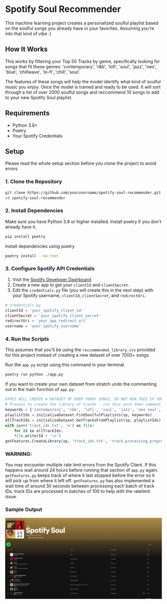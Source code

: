 # Spotify Soul Recommender

This machine learning project creates a personalized soulful playlist based on the soulful songs you already have in your favorites. Assuming you're into that kind of vibe :)

## How It Works

This works by filtering your Top 50 Tracks by genre, specifically looking for songs that fit these genres: 'contemporary', 'r&b', 'lofi', 'soul', 'jazz', 'neo', 'blue', 'chillwave', 'lo-fi', 'chill', 'soul'.

The features of these songs will help the model identify what kind of soulful music you enjoy. Once the model is trained and ready to be used. It will sort through a list of over 2000 soulful songs and reccommend 10 songs to add to your new Spotify Soul playlist. 


## Requirements
- Python 3.8+
- Poetry
- Your Spotify Credentials
  
## Setup
Please read the whole setup section before you clone the project to avoid errors

### 1. Clone the Repository

```bash
git clone https://github.com/yourusername/spotify-soul-recommender.git
cd spotify-soul-recommender
```

### 2. Install Dependencies

Make sure you have Python 3.8 or higher installed. Install poetry if you don't already have it. 

```bash
pip install poetry
```
Install dependencies using poetry
```bash
poetry install --no-root
```

### 3. Configure Spotify API Credentials

1. Visit the [Spotify Developer Dashboard](https://developer.spotify.com/dashboard/).
2. Create a new app to get your `clientId` and `clientSecret`.
3. Edit the `credentials.py` file (you will create this in the next step) with your Spotify username, `clientId`, `clientSecret`, and `redirectUri`.

```python
# credentials.py
clientId = 'your_spotify_client_id'
clientSecret = 'your_spotify_client_secret'
redirectUri = 'your_app_redirect_uri'
username = 'your_spotify_username'
```

### 4. Run the Scripts
This assumes that you'll be using the `reccommended_library.csv` provided for this project instead of creating a new dataset of over 7000+ songs 

Run the `app.py` script using this command in your terminal.
```bash
poetry run python ./app.py
```
If you want to create your own dataset from stratch undo the commenting out in the main function of `app.py`:
```python
#THIS WILL CREATE A DATASET OF OVER 7000+ SONGS, DO NOT RUN THIS IF YOU ARE USING THIS PROVIDED DATASET: reccomendations_library.csv
# Process to create the library of tracks - run this once then comment it out. 
keywords = {'contemporary', 'r&b', 'lofi', 'soul', 'jazz', 'neo soul', 'blues', 'chillwave', 'lo-fi', 'chill', 'soul'}
playlistIds = initialiseDataset.FindSoulfulPlaylists(sp, keywords)
allTrackIds = initialiseDataset.GetTracksFromPlaylist(sp, playlistIds)
with open('track_ids.txt', 'w') as file:
    for Id in allTrackIds:
    file.write(Id + '\n')
getFeatures.CreateLibrary(sp, 'track_ids.txt', 'track_processing_progress.txt')
```
### WARNING:
You may encounter multiple rate limit errors from the Spotify Client. If this happens wait around 24 hours before running that section of `app.py` again.
`getFeatures.py` keeps track of where it last stopped before the error so it will pick up from where it left off. 
`getFeatures.py` has also implemented a wait time of around 30 seconds between processing each batch of track IDs.
track IDs are processed in batches of 100 to help with the ratelimit issue.  

### Sample Output
![Alt Text](./ImagesJupyterNotebook/SpotifyResults.PNG)

